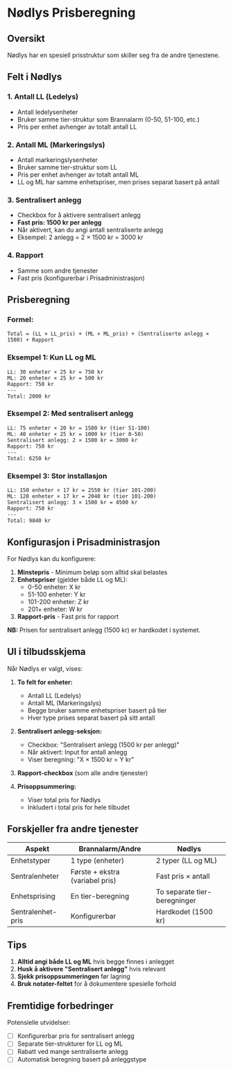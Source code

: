 # Nødlys Prisberegning

## Oversikt
Nødlys har en spesiell prisstruktur som skiller seg fra de andre tjenestene.

## Felt i Nødlys

### 1. Antall LL (Ledelys)
- Antall ledelysenheter
- Bruker samme tier-struktur som Brannalarm (0-50, 51-100, etc.)
- Pris per enhet avhenger av totalt antall LL

### 2. Antall ML (Markeringslys)
- Antall markeringslysenheter
- Bruker samme tier-struktur som LL
- Pris per enhet avhenger av totalt antall ML
- LL og ML har samme enhetspriser, men prises separat basert på antall

### 3. Sentralisert anlegg
- Checkbox for å aktivere sentralisert anlegg
- **Fast pris: 1500 kr per anlegg**
- Når aktivert, kan du angi antall sentraliserte anlegg
- Eksempel: 2 anlegg = 2 × 1500 kr = 3000 kr

### 4. Rapport
- Samme som andre tjenester
- Fast pris (konfigurerbar i Prisadministrasjon)

## Prisberegning

### Formel:
```
Total = (LL × LL_pris) + (ML × ML_pris) + (Sentraliserte anlegg × 1500) + Rapport
```

### Eksempel 1: Kun LL og ML
```
LL: 30 enheter × 25 kr = 750 kr
ML: 20 enheter × 25 kr = 500 kr
Rapport: 750 kr
---
Total: 2000 kr
```

### Eksempel 2: Med sentralisert anlegg
```
LL: 75 enheter × 20 kr = 1500 kr (tier 51-100)
ML: 40 enheter × 25 kr = 1000 kr (tier 0-50)
Sentralisert anlegg: 2 × 1500 kr = 3000 kr
Rapport: 750 kr
---
Total: 6250 kr
```

### Eksempel 3: Stor installasjon
```
LL: 150 enheter × 17 kr = 2550 kr (tier 101-200)
ML: 120 enheter × 17 kr = 2040 kr (tier 101-200)
Sentralisert anlegg: 3 × 1500 kr = 4500 kr
Rapport: 750 kr
---
Total: 9840 kr
```

## Konfigurasjon i Prisadministrasjon

For Nødlys kan du konfigurere:

1. **Minstepris** - Minimum beløp som alltid skal belastes
2. **Enhetspriser** (gjelder både LL og ML):
   - 0-50 enheter: X kr
   - 51-100 enheter: Y kr
   - 101-200 enheter: Z kr
   - 201+ enheter: W kr
3. **Rapport-pris** - Fast pris for rapport

**NB:** Prisen for sentralisert anlegg (1500 kr) er hardkodet i systemet.

## UI i tilbudsskjema

Når Nødlys er valgt, vises:

1. **To felt for enheter:**
   - Antall LL (Ledelys)
   - Antall ML (Markeringslys)
   - Begge bruker samme enhetspriser basert på tier
   - Hver type prises separat basert på sitt antall

2. **Sentralisert anlegg-seksjon:**
   - Checkbox: "Sentralisert anlegg (1500 kr per anlegg)"
   - Når aktivert: Input for antall anlegg
   - Viser beregning: "X × 1500 kr = Y kr"

3. **Rapport-checkbox** (som alle andre tjenester)

4. **Prisoppsummering:**
   - Viser total pris for Nødlys
   - Inkludert i total pris for hele tilbudet

## Forskjeller fra andre tjenester

| Aspekt | Brannalarm/Andre | Nødlys |
|--------|------------------|--------|
| Enhetstyper | 1 type (enheter) | 2 typer (LL og ML) |
| Sentralenheter | Første + ekstra (variabel pris) | Fast pris × antall |
| Enhetsprising | En tier-beregning | To separate tier-beregninger |
| Sentralenhet-pris | Konfigurerbar | Hardkodet (1500 kr) |

## Tips

1. **Alltid angi både LL og ML** hvis begge finnes i anlegget
2. **Husk å aktivere "Sentralisert anlegg"** hvis relevant
3. **Sjekk prisoppsummeringen** før lagring
4. **Bruk notater-feltet** for å dokumentere spesielle forhold

## Fremtidige forbedringer

Potensielle utvidelser:
- [ ] Konfigurerbar pris for sentralisert anlegg
- [ ] Separate tier-strukturer for LL og ML
- [ ] Rabatt ved mange sentraliserte anlegg
- [ ] Automatisk beregning basert på anleggstype
